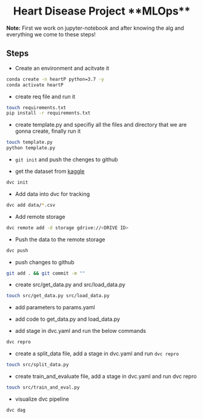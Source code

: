<h1 align=center> Heart Disease Project **MLOps**</h1>

**Note:** First we work on jupyter-notebook and after knowing the alg and everything we come to these steps!

## Steps

* Create an environment and acitvate it
```bash
conda create -n heartP python=3.7 -y
conda activate heartP
```

* create req file and run it
```bash
touch requirements.txt
pip install -r requirements.txt
```

* create template.py and specifiy all the files and directory that we are gonna create, finally run it 

```bash
touch template.py
python template.py
```

* `git init` and push the chenges to github

* get the dataset from [kaggle](https://www.kaggle.com/datasets/johnsmith88/heart-disease-dataset)

```bash
dvc init
```

* Add data into dvc for tracking
```bash
dvc add data/*.csv
```

* Add remote storage
```bash
dvc remote add -d storage gdrive://<DRIVE ID>
```

* Push the data to the remote storage
```bash
dvc push
```

* push changes to github
```bash
git add . && git commit -m ""
```

* create src/get_data.py and src/load_data.py

```bash
touch src/get_data.py src/load_data.py
```

* add parameters to params.yaml

* add code to get_data.py and load_data.py

* add stage in dvc.yaml and run the below commands

```bash
dvc repro
```

* create a split_data file, add a stage in dvc.yaml and run `dvc repro`
```bash
touch src/split_data.py
```

* create train_and_evaluate file, add a stage in dvc.yaml and run dvc repro
```bash
touch src/train_and_eval.py
```
* visualize dvc pipeline
```bash
dvc dag
```

